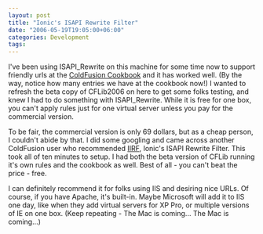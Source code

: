 ```yaml
---
layout: post
title: "Ionic's ISAPI Rewrite Filter"
date: "2006-05-19T19:05:00+06:00"
categories: Development 
tags: 
---
```


I've been using ISAPI_Rewrite on this machine for some time now to support friendly urls at the <a href="http://www.coldfusioncookbook.com">ColdFusion Cookbook</a> and it has worked well. (By the way, notice how many entries we have at the cookbook now!) I wanted to refresh the beta copy of CFLib2006 on here to get some folks testing, and knew I had to do something with ISAPI_Rewrite. While it is free for one box, you can't apply rules just for one virtual server unless you pay for the commercial version. 

To be fair, the commercial version is only 69 dollars, but as a cheap person, I couldn't abide by that. I did some googling and came across another ColdFusion user who recommended <a href="http://cheeso.members.winisp.net/IIRF.aspx">IIRF</a>, Ionic's ISAPI Rewrite Filter. This took all of ten minutes to setup. I had both the beta version of CFLib running it's own rules and the cookbook as well. Best of all - you can't beat the price - free. 

I can definitely recommend it for folks using IIS and desiring nice URLs. Of course, if you have Apache, it's built-in. Maybe Microsoft will add it to IIS one day, like when they add virtual servers for XP Pro, or multiple versions of IE on one box. (Keep repeating - The Mac is coming... The Mac is coming...)
